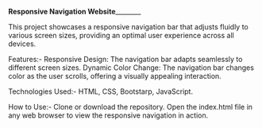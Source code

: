 ____________________________________________________________________________Responsive Navigation Website____________________________________________________________________________________


This project showcases a responsive navigation bar that adjusts fluidly to various screen sizes, providing an optimal user experience across all devices.

Features:-
Responsive Design: The navigation bar adapts seamlessly to different screen sizes.
Dynamic Color Change: The navigation bar changes color as the user scrolls, offering a visually appealing interaction.


Technologies Used:-
HTML,
CSS,
Bootstarp,
JavaScript.


How to Use:-
Clone or download the repository.
Open the index.html file in any web browser to view the responsive navigation in action.
